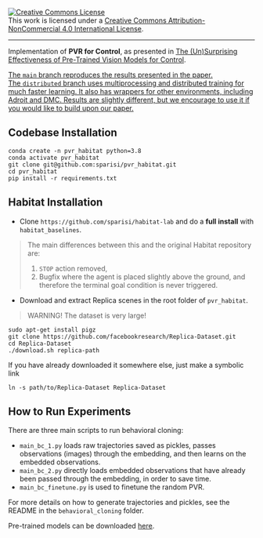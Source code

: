<a rel="license" href="http://creativecommons.org/licenses/by-nc/4.0/"><img alt="Creative Commons License" style="border-width:0" src="https://i.creativecommons.org/l/by-nc/4.0/88x31.png" /></a><br />This work is licensed under a <a rel="license" href="http://creativecommons.org/licenses/by-nc/4.0/">Creative Commons Attribution-NonCommercial 4.0 International License</a>.

---

Implementation of **PVR for Control**, as presented
in [The (Un)Surprising Effectiveness of Pre-Trained Vision Models for Control](https://arxiv.org/abs/2203.03580).

<ins>The `main` branch reproduces the results presented in the paper.  
The `distributed` branch uses multiprocessing and distributed training for much
faster learning. It also has wrappers for other environments, including Adroit and DMC.
Results are slightly different, but we encourage to use it if you would like to
build upon our paper.</ins>

## Codebase Installation
```
conda create -n pvr_habitat python=3.8
conda activate pvr_habitat
git clone git@github.com:sparisi/pvr_habitat.git
cd pvr_habitat
pip install -r requirements.txt
```

## Habitat Installation
* Clone `https://github.com/sparisi/habitat-lab` and do a **full install** with `habitat_baselines`.
> The main differences between this and the original Habitat repository are:  
> 1) `STOP` action removed,  
> 2) Bugfix where the agent is placed slightly above the ground, and therefore the
terminal goal condition is never triggered.

* Download and extract Replica scenes in the root folder of `pvr_habitat`.
> WARNING! The dataset is very large!

```
sudo apt-get install pigz
git clone https://github.com/facebookresearch/Replica-Dataset.git
cd Replica-Dataset
./download.sh replica-path
```

If you have already downloaded it somewhere else, just make a symbolic link
```
ln -s path/to/Replica-Dataset Replica-Dataset
```

## How to Run Experiments
There are three main scripts to run behavioral cloning:
* `main_bc_1.py` loads raw trajectories saved as pickles, passes observations (images)
through the embedding, and then learns on the embedded observations.
* `main_bc_2.py` directly loads embedded observations that have already been passed
through the embedding, in order to save time.
* `main_bc_finetune.py` is used to finetune the random PVR.

For more details on how to generate trajectories and pickles, see the README in
the `behavioral_cloning` folder.

Pre-trained models can be downloaded [here](https://github.com/sparisi/pvr_habitat/releases/tag/models).
